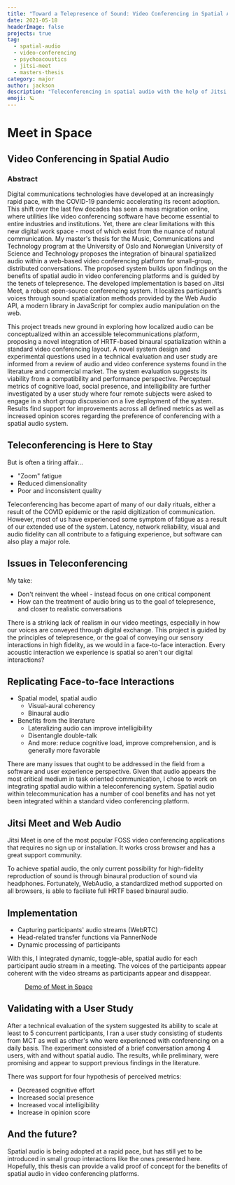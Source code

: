 ```yaml
---
title: "Toward a Telepresence of Sound: Video Conferencing in Spatial Audio"
date: 2021-05-18
headerImage: false
projects: true
tag:
  - spatial-audio
  - video-conferencing
  - psychoacoustics
  - jitsi-meet
  - masters-thesis
category: major
author: jackson
description: "Teleconferencing in spatial audio with the help of Jitsi Meet and Web Audio"
emoji: 🪐
---
```


# Meet in Space

## Video Conferencing in Spatial Audio

### Abstract

Digital communications technologies have developed at an increasingly rapid pace, with the COVID-19 pandemic accelerating its recent adoption. This shift over the last few decades has seen a mass migration online, where utilities like video conferencing software have become essential to entire industries and institutions. Yet, there are clear limitations with this new digital work space - most of which exist from the nuance of natural communication. My master's thesis for the Music, Communications and Technology program at the University of Oslo and Norwegian University of Science and Technology proposes the integration of binaural spatialized audio within a web-based video conferencing platform for small-group, distributed conversations. The proposed system builds upon findings on the benefits of spatial audio in video conferencing platforms and is guided by the tenets of telepresence. The developed implementation is based on Jitsi Meet, a robust open-source conferencing system. It localizes participant’s voices through sound spatialization methods provided by the Web Audio API, a modern library in JavaScript for complex audio manipulation on the web.

This project treads new ground in exploring how localized audio can be conceptualized within an accessible telecommunications platform, proposing a novel integration of HRTF-based binaural spatialization within a standard video conferencing layout. A novel system design and experimental questions used in a technical evaluation and user study are informed from a review of audio and video conference systems found in the literature and commercial market. The system evaluation suggests its viability from a compatibility and performance perspective. Perceptual metrics of cognitive load, social presence, and intelligibility are further investigated by a user study where four remote subjects were asked to engage in a short group discussion on a live deployment of the system. Results find support for improvements across all defined metrics as well as increased opinion scores regarding the preference of conferencing with a spatial audio system.

## Teleconferencing is Here to Stay

But is often a tiring affair...

- "Zoom" fatigue
- Reduced dimensionality
- Poor and inconsistent quality

Teleconferencing has become apart of many of our daily rituals, either a result of the COVID epidemic or the rapid digitization of communication. However, most of us have experienced some symptom of fatigue as a result of our extended use of the system. Latency, network reliability, visual and audio fidelity can all contribute to a fatiguing experience, but software can also play a major role.

## Issues in Teleconferencing

My take:

- Don't reinvent the wheel - instead focus on one critical component
- How can the treatment of audio bring us to the goal of telepresence, and closer to realistic conversations

There is a striking lack of realism in our video meetings, especially in how our voices are conveyed through digital exchange. This project is guided by the principles of telepresence, or the goal of conveying our sensory interactions in high fidelity, as we would in a face-to-face interaction. Every acoustic interaction we experience is spatial so aren't our digital interactions?

## Replicating Face-to-face Interactions

- Spatial model, spatial audio
  - Visual-aural coherency
  - Binaural audio
- Benefits from the literature
  - Lateralizing audio can improve intelligibility
  - Disentangle double-talk
  - And more: reduce cognitive load, improve comprehension, and is generally more favorable

There are many issues that ought to be addressed in the field from a software and user experience perspective. Given that audio appears the most critical medium in task oriented communication, I chose to work on integrating spatial audio within a teleconferencing system. Spatial audio within telecommunication has a number of cool benefits and has not yet been integrated within a standard video conferencing platform.

## Jitsi Meet and Web Audio

Jitsi Meet is one of the most popular FOSS video conferencing applications that requires no sign up or installation. It works cross browser and has a great support community.

To achieve spatial audio, the only current possibility for high-fidelity reproduction of sound is through binaural production of sound via headphones. Fortunately, WebAudio, a standardized method supported on all browsers, is able to faciliate full HRTF based binaural audio.

## Implementation

- Capturing participants' audio streams (WebRTC)
- Head-related transfer functions via PannerNode
- Dynamic processing of participants

With this, I integrated dynamic, toggle-able, spatial audio for each participant audio stream in a meeting. The voices of the participants appear coherent with the video streams as participants appear and disappear.

<figure>
    <lite-vimeo videoid="548286337" style="background-image: url('https://i.vimeocdn.com/video/810965406.webp?mw=1920&mh=1080&q=70'); aspect-ratio: 16/9;">
        <div class="ltv-playbtn"></div>
    </lite-vimeo>
    <figcaption><a href="https://vimeo.com/548286337">Demo of Meet in Space</a></figcaption>
</figure>

## Validating with a User Study

After a technical evaluation of the system suggested its ability to scale at least to 5 concurrent participants, I ran a user study consisting of students from MCT as well as other's who were experienced with conferencing on a daily basis. The experiment consisted of a brief conversation among 4 users, with and without spatial audio. The results, while preliminary, were promising and appear to support previous findings in the literature.

There was support for four hypothesis of perceived metrics:

- Decreased cognitive effort
- Increased social presence
- Increased vocal intelligibility
- Increase in opinion score

## And the future?

Spatial audio is being adopted at a rapid pace, but has still yet to be introduced in small group interactions like the ones presented here. Hopefully, this thesis can provide a valid proof of concept for the benefits of spatial audio in video conferencing platforms.
